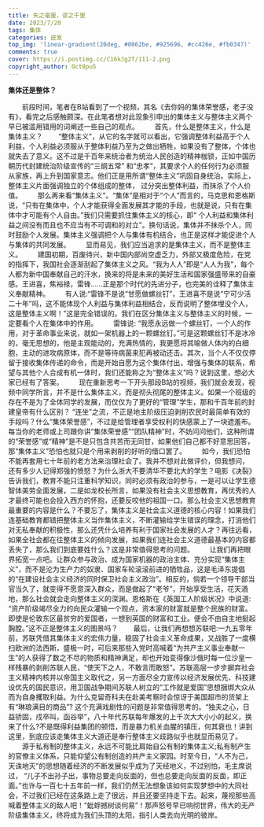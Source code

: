 ```yaml
---
title: 失之毫厘，谬之千里
date: 2023/7/20
tags: 集体
categories: 迸发
top_img: 'linear-gradient(20deg, #0062be, #925696, #cc426e, #fb0347)'
comments: true
cover: https://i.postimg.cc/C16kJg2T/111-2.png
copyright_author: Oct0pu5
---
```


**集体还是整体？**

&ensp;&ensp;&ensp;&ensp;前段时间，笔者在B站看到了一个视频，其名《去你妈的集体荣誉感，老子没有》，看完之后感触颇深。在此笔者想对此现象引申出的集体主义与整体主义两个早已被滥用错用的词阐述一些自己的观点。
&ensp;&ensp;&ensp;&ensp;首先，什么是整体主义，什么是集体主义？
&ensp;&ensp;&ensp;&ensp;“整体主义”，从它的名字就可以看出，它强调整体利益高于个人利益，个人利益必须服从于整体利益乃至为之做出牺牲，如果没有了整体，个体也就失去了意义。这不过是千百年来统治者为统治人民创造的精神枷锁，正如中国历朝历代封建统治阶级宣传的“三纲五常” 和“忠孝”，其要求个人的任何行为必须服从家族，再上升到国家意志。他们正是用所谓“整体主义”巩固自身统治。实际上，整体主义片面强调独立的个体组成的整体， 过分突出整体利益，而抹杀了个人价值。
&ensp;&ensp;&ensp;&ensp;那么再来看“集体主义”。“集体”是相对于“个人”而言的，马克思和恩格斯说，“只有在集体中，个人才能获得全面发展其才能的手段，也就是说，只有在集体中才可能有个人自由。”我们只需要抓住集体主义的核心，即“ 个人利益和集体利益之间没有而且也不应当有不可调和的对立”。换句话说，集体并不抹杀个人，同时鼓励个人发展。集体主义强调把个人与集体有机结合，也正是这样才能促进个人与集体的共同发展。
&ensp;&ensp;&ensp;&ensp;显而易见，我们应当追求的是集体主义，而不是整体主义。
&ensp;&ensp;&ensp;&ensp;建国初期，百废待兴，新中国内部尚空虚乏力，外部又极度危险，在党的指挥下，我国社会逐渐刮起了集体主义之风。“我为人人”即是“人人为我”，每个人都为新中国奉献自己的汗水，换来的将是未来的美好生活和国家强盛带来的自豪感。王进喜，焦裕禄，雷锋……正是那个时代的先进分子，也完美的诠释了集体主义奉献精神。
&ensp;&ensp;&ensp;&ensp;有人说:“雷锋不是说“甘愿做螺丝钉”，王进喜不是说“宁可少活二十年”吗，这不能体现个人利益与集体利益相结合，反而说明了整体埋没个人，这是整体主义啊！”这是完全错误的。我们在区分集体主义与整体主义的时候，一定要看个人在集体中的作用。
&ensp;&ensp;&ensp;&ensp;雷锋说: “我愿永远做一个螺丝钉，一个人的作用，对于革命事业来说，就如一架机器上的一颗螺丝钉。”可是这颗螺丝钉不是冰冷的，毫无思想的，他是主观能动的，充满热情的，我更愿将其喻做人体内的白细胞，主动的进攻病原体，而不是等待病菌来犯再被动还击。其次，当个人不仅仅停留于接收集体传递的命令，而是开始自愿为这个集体付出，增强与集体的联系，希望与其他个人合成有机一体时，我们还能称之为“整体主义”吗？说到这里，想必大家已经有了答案。
&ensp;&ensp;&ensp;&ensp;现在重新思考一下开头那段B站的视频，我们就会发现，视频中同学所言，并不是什么集体主义，而是彻头彻尾的整体主义。如果一个班级的存在不是为了全体同学的发展，而仅仅为了更好的“管理”学生，那和千百年前的封建皇帝有什么区别？ “连坐”之流，不正是地主阶级压迫剥削农民时最简单有效的手段吗？什么“集体荣誉感”，不过是给管理者享受权利的快感蒙上了一块遮羞布。每当你的老师或上司跟你讲“集体荣誉感”“团队精神”时，不妨问问他们，这种所谓的“荣誉感”或“精神”是不是只包含共苦而无同甘，如果他们自己都不好意思回答，那“集体主义”恐怕也就只是个用来剥削的好听的借口罢了。
&ensp;&ensp;&ensp;&ensp;如今，我们恐怕不能再套用七十年前的老方法来治理社会了。我并不想对此做评价，但我想问， 还有多少人记得郑强的愤怒？为什么浙大不要清华不要北大的学生？电影《决裂》告诉我们，教育不能只注重科学知识，同时必须有政治的参与，一是可以让学生德智体美劳全面发展，二是如龙校长所言，如果没有社会主义思想教育，再优秀的人才最终可能也会投入西方的怀抱，还要反咬他的祖国一口。那么社会主义思想教育最重要的内容是什么？不要忘了，集体主义是社会主义道德的核心内容！如果我们连基础教育都错把整体主义当作集体主义，不断灌输给学生错误的理念，打消他们对无私奉献的积极性，那么还凭什么培养有利于国家社会发展的人才？再往远看，如果全社会都在往整体主义的倾向发展，如果我们连社会主义道德最基本的内容都丢失了，那么我们到底要姓什么？这是非常值得思考的问题。
&ensp;&ensp;&ensp;&ensp;让我们再把眼界拓宽一点吧。让群众参与政治、成为国家机器的政治主体、充分实现“集体主义”，而不是沦为生产力的奴隶、国家车轮滚滚前进的牺牲品，这是毛泽东提倡的“在建设社会主义经济的同时保卫社会主义政治”。相反的，倘若一个领导干部当官当久了，就变得不愿意深入群众，而是做起了“老爷”，开始享受生活，花天酒地，那么社会就会走向整体主义的深渊。恩格斯在《英国工人阶级状况》中说道: “资产阶级竭尽全力的向民众灌输一个观点，资本家的财富就是整个民族的财富。即使是伦敦东区最贫穷的爱国者，一想到英国的财富和工业。便会不由自主地挺起胸膛。”这不正是整体主义的图景吗？
&ensp;&ensp;&ensp;&ensp;最后，让我们再想想苏联吧:一九五零年前，苏联凭借其集体主义的宏伟力量，稳固了社会主义革命成果，又战胜了一度横扫欧洲的法西斯，盛极一时，可后来那些入党时高喊着“为共产主义事业奉献一生”的人获得了数之不尽的物质和精神满足，却也开始变得像沙俄时每一位沙皇一样残暴的剥削苏联人民，“使天下之人，不敢言而敢怒”。苏联高层一步步摒弃社会主义精神内核并以帝国主义取代之，另一方面尽全力宣传以经济发展优先、科技建设优先的国民意识，用卫国战争期间苏联人树立的“工作就是爱国”思想捆绑大众从而为自身攫取利益。为什么克留奇科夫在赴美考察时会惊讶于美国超市的货架上有“琳琅满目的商品”? 这个充满戏剧性的问题是非常值得思考的。“独夫之心，日益骄固，戍卒叫，函谷举”，八十年代苏联每年爆发的上千次大大小小的起义，换来了什么?不是既得利益集团的顿悟，而是暴力机关血腥的镇压，何其衰也！讲到这里，到底应该走集体主义大道还是奉行整体主义歧路似乎也就显而易见了。
&ensp;&ensp;&ensp;&ensp;源于私有制的整体主义，永远不可能比肩始自公有制的集体主义;私有制产生的官僚主义体系，只能仰望公有制创造的共产主义家园。时至今日，“人不为己，天诛地灭”的思想随着经济的不断发展似乎成为了天经地义，不过别怕，毛主席说过， “儿子不出孙子出，事物总要走向反面的，但也总要走向反面的反面，即正面。”也许与一百七十五年前一样，我们仍然无法想象该如何实现梦想中的大同社会，不过我们已经在这条路上走了很远，并且还要坚持走下去。起来，蔑视那些高喊着整体主义的敌人吧！“蚍蜉撼树谈何易”！那声怒号早已响彻世界，伟大的无产阶级集体主义，终将成为我们头顶的太阳，指引人类去向光明的彼岸。